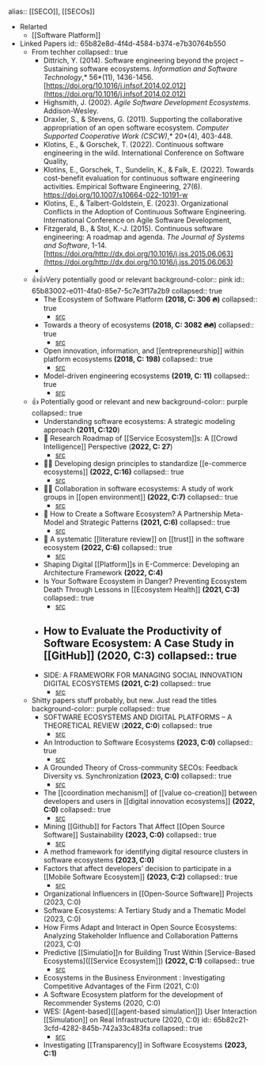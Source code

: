 alias:: [[SECO]], [[SECOs]]

- Relarted
	- [[Software Platform]]
- Linked Papers
  id:: 65b82e8d-4f4d-4584-b374-e7b30764b550
	- From techher
	  collapsed:: true
		- Dittrich, Y. (2014). Software engineering beyond the project – Sustaining software ecosystems. *Information and Software Technology*,* 56*(11), 1436-1456. [https://doi.org/10.1016/j.infsof.2014.02.012](https://doi.org/10.1016/j.infsof.2014.02.012)
		- Highsmith, J. (2002). *Agile Software Development Ecosystems*. Addison-Wesley.
		- Draxler, S., & Stevens, G. (2011). Supporting the collaborative appropriation of an open software ecosystem\. *Computer Supported Cooperative Work (CSCW)*,* 20*(4), 403-448.
		- Klotins, E., & Gorschek, T. (2022). Continuous software engineering in the wild. International Conference on Software Quality,
		- Klotins, E., Gorschek, T., Sundelin, K., & Falk, E. (2022). Towards cost-benefit evaluation for continuous software engineering activities. Empirical Software Engineering, 27(6). https://doi.org/10.1007/s10664-022-10191-w
		- Klotins, E., & Talbert-Goldstein, E. (2023). Organizational Conflicts in the Adoption of Continuous Software Engineering. International Conference on Agile Software Development,
		- Fitzgerald, B., & Stol, K.-J. (2015). Continuous software engineering: A roadmap and agenda. *The Journal of Systems and Software*, 1-14. [https://doi.org/http://dx.doi.org/10.1016/j.jss.2015.06.063](https://doi.org/http://dx.doi.org/10.1016/j.jss.2015.06.063)
		-
	- 👍👍Very potentially good or relevant
	  background-color:: pink
	  id:: 65b83002-e011-4fa0-85e7-5c7e3f17a2b9
	  collapsed:: true
		- The Ecosystem of Software Platform **(2018, C: 306 🔥)**
		  collapsed:: true
			- [src](https://www.jstor.org/stable/26635035)
		- Towards a theory of ecosystems **(2018, C: 3082 🔥🔥)**
		  collapsed:: true
			- [src](https://onlinelibrary.wiley.com/doi/abs/10.1002/smj.2904)
		- Open innovation, information, and [[entrepreneurship]] within platform ecosystems **(2018, C: 198)**
		  collapsed:: true
			- [src](https://onlinelibrary.wiley.com/doi/abs/10.1002/sej.1298)
		- Model-driven engineering ecosystems **(2019, C: 11)**
		  collapsed:: true
			- [src](https://ieeexplore.ieee.org/abstract/document/8882850/)
	- 👍 Potentially good or relevant and new
	  background-color:: purple
	  collapsed:: true
		- Understanding software ecosystems: A strategic modeling approach **(2011, C:120**)
		- 🔸 Research Roadmap of [[Service Ecosystem]]s: A [[Crowd Intelligence]] Perspective (**2022, C: 27**)
			- [src](https://www.researchgate.net/publication/365966143_Research_Roadmap_of_Service_Ecosystems_A_Crowd_Intelligence_Perspective)
		- 🔹🔹 Developing design principles to standardize [[e-commerce ecosystems]] **(2022, C:16)**
		  collapsed:: true
			- [src](https://www.researchgate.net/publication/361866191_Developing_design_principles_to_standardize_e-commerce_ecosystems)
		- 🔸🔸 Collaboration in software ecosystems: A study of work groups in [[open environment]] **(2022, C:7)**
		  collapsed:: true
			- [src](https://www.researchgate.net/publication/358068932_Collaboration_in_software_ecosystems_A_study_of_work_groups_in_open_environment)
		- 🔸 How to Create a Software Ecosystem? A Partnership Meta-Model and Strategic Patterns **(2021, C:6)**
		  collapsed:: true
			- [src](https://www.researchgate.net/publication/352109820_How_to_Create_a_Software_Ecosystem_A_Partnership_Meta-Model_and_Strategic_Patterns)
		- 🔸 A systematic [[literature review]] on [[trust]] in the software ecosystem **(2022, C:6)**
		  collapsed:: true
			- [src](https://www.researchgate.net/publication/365699098_A_systematic_literature_review_on_trust_in_the_software_ecosystem)
		- Shaping Digital [[Platform]]s in E-Commerce: Developing an Architecture Framework **(2022, C:4)**
		- Is Your Software Ecosystem in Danger? Preventing Ecosystem Death Through Lessons in [[Ecosystem Health]] **(2021, C:3)**
		  collapsed:: true
			- [src](https://www.researchgate.net/publication/355489664_Is_Your_Software_Ecosystem_in_Danger_Preventing_Ecosystem_Death_Through_Lessons_in_Ecosystem_Health)
		- How to Evaluate the Productivity of Software Ecosystem: A Case Study in [[GitHub]] **(2020, C:3)**
		  collapsed:: true
			-
		- SIDE: A FRAMEWORK FOR MANAGING SOCIAL INNOVATION DIGITAL ECOSYSTEMS **(2021, C:2)**
		  collapsed:: true
			- [src](https://www.researchgate.net/publication/361151716_SIDE_A_FRAMEWORK_FOR_MANAGING_SOCIAL_INNOVATION_DIGITAL_ECOSYSTEMS)
	- Shitty papers stuff probably, but new. Just read the titles
	  background-color:: purple
	  collapsed:: true
		- SOFTWARE ECOSYSTEMS AND DIGITAL PLATFORMS – A THEORETICAL REVIEW (**2022, C:0**)
		  collapsed:: true
			- [src](https://www.researchgate.net/publication/365834233_SOFTWARE_ECOSYSTEMS_AND_DIGITAL_PLATFORMS_-_A_THEORETICAL_REVIEW)
		- An Introduction to Software Ecosystems **(2023, C:0)**
		  collapsed:: true
			- [src](https://www.researchgate.net/publication/372766810_An_Introduction_to_Software_Ecosystems)
		- A Grounded Theory of Cross-community SECOs: Feedback Diversity vs. Synchronization **(2023, C:0)**
		  collapsed:: true
			- [src](https://www.researchgate.net/publication/374019066_A_Grounded_Theory_of_Cross-community_SECOs_Feedback_Diversity_vs_Synchronization)
		- The [[coordination mechanism]] of [[value co-creation]] between developers and users in [[digital innovation ecosystems]] **(2022, C:0)**
		  collapsed:: true
			- [src](https://www.researchgate.net/publication/376539589_The_coordination_mechanism_of_value_co-creation_between_developers_and_users_in_digital_innovation_ecosystems)
		- Mining [[Github]] for Factors That Affect [[Open Source Software]] Sustainability **(2023, C:0)**
		  collapsed:: true
			- [src](https://www.researchgate.net/publication/373968962_Mining_Github_for_Factors_That_Affect_Open_Source_Software_Sustainability)
		- A method framework for identifying digital resource clusters in software ecosystems **(2023, C:0)**
		- Factors that affect developers’ decision to participate in a [[Mobile Software Ecosystem]] **(2023, C:2)**
		  collapsed:: true
			- [src](https://www.researchgate.net/publication/372612178_Factors_that_affect_developers'_decision_to_participate_in_a_Mobile_Software_Ecosystem)
		- Organizational Influencers in [[Open-Source Software]] Projects (2023, C:0)
		- Software Ecosystems: A Tertiary Study and a Thematic Model (2023, C:0)
		- How Firms Adapt and Interact in Open Source Ecosystems: Analyzing Stakeholder Influence and Collaboration Patterns (2023, C:0)
		- Predictive [[Simulatio]]n for Building Trust Within [Service-Based Ecosystems]([[Service Ecosystem]]) **(2022, C:1)**
		  collapsed:: true
			- [src](https://www.researchgate.net/publication/360431893_Predictive_Simulation_for_Building_Trust_Within_Service-Based_Ecosystems)
		- Ecosystems in the Business Environment : Investigating Competitive Advantages of the Firm (2021, C:0)
		- A Software Ecosystem platform for the development of Recommender Systems (2020, C:0)
		- WES: [Agent-based]([[agent-based simulation]]) User Interaction [[Simulation]] on Real Infrastructure (2020, C:0)
		  id:: 65b82c21-3cfd-4282-845b-742a33c483fa
		  collapsed:: true
			- [src](https://www.researchgate.net/publication/340617967_WES_Agent-based_User_Interaction_Simulation_on_Real_Infrastructure)
		- Investigating [[Transparency]] in Software Ecosystems **(2023, C:1)**